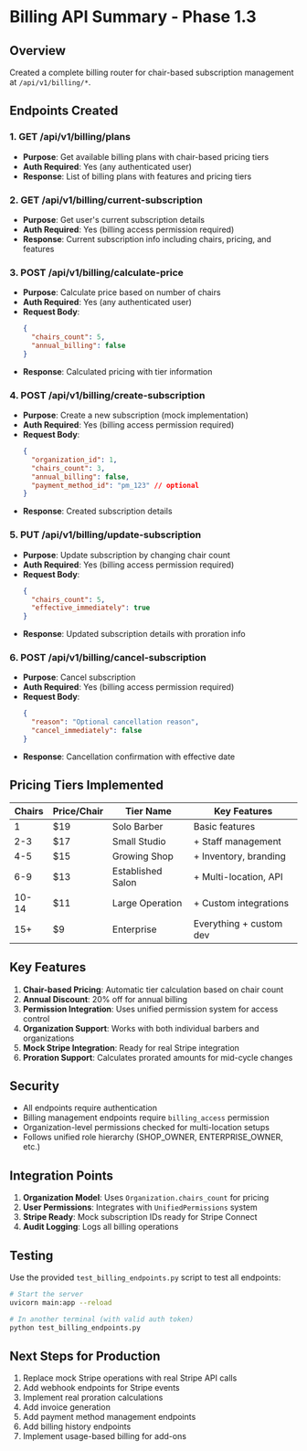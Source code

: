 # Billing API Summary - Phase 1.3

## Overview
Created a complete billing router for chair-based subscription management at `/api/v1/billing/*`.

## Endpoints Created

### 1. GET /api/v1/billing/plans
- **Purpose**: Get available billing plans with chair-based pricing tiers
- **Auth Required**: Yes (any authenticated user)
- **Response**: List of billing plans with features and pricing tiers

### 2. GET /api/v1/billing/current-subscription
- **Purpose**: Get user's current subscription details
- **Auth Required**: Yes (billing access permission required)
- **Response**: Current subscription info including chairs, pricing, and features

### 3. POST /api/v1/billing/calculate-price
- **Purpose**: Calculate price based on number of chairs
- **Auth Required**: Yes (any authenticated user)
- **Request Body**:
  ```json
  {
    "chairs_count": 5,
    "annual_billing": false
  }
  ```
- **Response**: Calculated pricing with tier information

### 4. POST /api/v1/billing/create-subscription
- **Purpose**: Create a new subscription (mock implementation)
- **Auth Required**: Yes (billing access permission required)
- **Request Body**:
  ```json
  {
    "organization_id": 1,
    "chairs_count": 3,
    "annual_billing": false,
    "payment_method_id": "pm_123" // optional
  }
  ```
- **Response**: Created subscription details

### 5. PUT /api/v1/billing/update-subscription
- **Purpose**: Update subscription by changing chair count
- **Auth Required**: Yes (billing access permission required)
- **Request Body**:
  ```json
  {
    "chairs_count": 5,
    "effective_immediately": true
  }
  ```
- **Response**: Updated subscription details with proration info

### 6. POST /api/v1/billing/cancel-subscription
- **Purpose**: Cancel subscription
- **Auth Required**: Yes (billing access permission required)
- **Request Body**:
  ```json
  {
    "reason": "Optional cancellation reason",
    "cancel_immediately": false
  }
  ```
- **Response**: Cancellation confirmation with effective date

## Pricing Tiers Implemented

| Chairs | Price/Chair | Tier Name | Key Features |
|--------|------------|-----------|--------------|
| 1 | $19 | Solo Barber | Basic features |
| 2-3 | $17 | Small Studio | + Staff management |
| 4-5 | $15 | Growing Shop | + Inventory, branding |
| 6-9 | $13 | Established Salon | + Multi-location, API |
| 10-14 | $11 | Large Operation | + Custom integrations |
| 15+ | $9 | Enterprise | Everything + custom dev |

## Key Features

1. **Chair-based Pricing**: Automatic tier calculation based on chair count
2. **Annual Discount**: 20% off for annual billing
3. **Permission Integration**: Uses unified permission system for access control
4. **Organization Support**: Works with both individual barbers and organizations
5. **Mock Stripe Integration**: Ready for real Stripe integration
6. **Proration Support**: Calculates prorated amounts for mid-cycle changes

## Security

- All endpoints require authentication
- Billing management endpoints require `billing_access` permission
- Organization-level permissions checked for multi-location setups
- Follows unified role hierarchy (SHOP_OWNER, ENTERPRISE_OWNER, etc.)

## Integration Points

1. **Organization Model**: Uses `Organization.chairs_count` for pricing
2. **User Permissions**: Integrates with `UnifiedPermissions` system
3. **Stripe Ready**: Mock subscription IDs ready for Stripe Connect
4. **Audit Logging**: Logs all billing operations

## Testing

Use the provided `test_billing_endpoints.py` script to test all endpoints:

```bash
# Start the server
uvicorn main:app --reload

# In another terminal (with valid auth token)
python test_billing_endpoints.py
```

## Next Steps for Production

1. Replace mock Stripe operations with real Stripe API calls
2. Add webhook endpoints for Stripe events
3. Implement real proration calculations
4. Add invoice generation
5. Add payment method management endpoints
6. Add billing history endpoints
7. Implement usage-based billing for add-ons